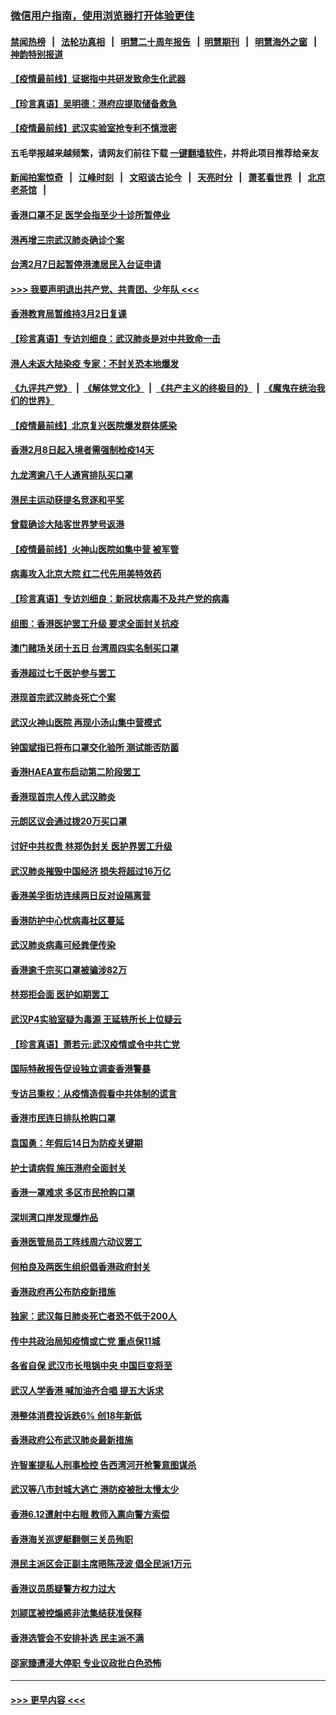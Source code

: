 ### [微信用户指南，使用浏览器打开体验更佳](https://github.com/gfw-breaker/banned-news1/blob/master/indexes/wechat-guide.md?t=0)
#### [禁闻热榜](热点新闻.md?t=0)  &nbsp;&nbsp;|&nbsp;&nbsp; [法轮功真相](https://github.com/gfw-breaker/truth/blob/master/README.md?t=0) &nbsp;&nbsp;|&nbsp;&nbsp; [明慧二十周年报告](https://github.com/gfw-breaker/mh-reports/blob/master/README.md?t=0) &nbsp;&nbsp;|&nbsp;&nbsp;[明慧期刊](https://github.com/gfw-breaker/mh-qikan) &nbsp;&nbsp;|&nbsp;&nbsp; [明慧海外之窗](https://github.com/gfw-breaker/mh-news/blob/master/README.md?t=0) &nbsp;&nbsp;|&nbsp;&nbsp; [神韵特别报道](https://github.com/gfw-breaker/mh-news/blob/master/shenyun.md?t=0)
#### [【疫情最前线】证据指中共研发致命生化武器](../pages/nsc415/n11853087.md?t=02081702) 
#### [【珍言真语】吴明德：港府应提取储备救急](../pages/nsc415/n11852734.md?t=02081702) 
#### [【疫情最前线】武汉实验室抢专利不慎泄密](../pages/nsc415/n11850310.md?t=02081702) 
#### 五毛举报越来越频繁，请网友们前往下载 [一键翻墙软件](https://github.com/gfw-breaker/ssr-accounts)，并将此项目推荐给亲友
#### [新闻拍案惊奇](https://github.com/gfw-breaker/banned-news1/blob/master/pages/link4.md) &nbsp;&nbsp;|&nbsp;&nbsp; [江峰时刻](https://github.com/gfw-breaker/banned-news1/blob/master/pages/link4.md) &nbsp;&nbsp;|&nbsp;&nbsp; [文昭谈古论今](https://github.com/gfw-breaker/banned-news1/blob/master/pages/link4.md) &nbsp;&nbsp;|&nbsp;&nbsp; [天亮时分](https://github.com/gfw-breaker/banned-news1/blob/master/pages/link4.md) &nbsp;&nbsp;|&nbsp;&nbsp; [萧茗看世界](https://github.com/gfw-breaker/banned-news1/blob/master/pages/link4.md) &nbsp;&nbsp;|&nbsp;&nbsp; [北京老茶馆](https://github.com/gfw-breaker/banned-news1/blob/master/pages/link4.md) &nbsp;&nbsp;|&nbsp;&nbsp; 
#### [香港口罩不足 医学会指至少十诊所暂停业](../pages/nsc415/n11850301.md?t=02081702) 
#### [港再增三宗武汉肺炎确诊个案](../pages/nsc415/n11850328.md?t=02081702) 
#### [台湾2月7日起暂停港澳居民入台证申请](../pages/nsc415/n11850304.md?t=02081702) 
#### [>>> 我要声明退出共产党、共青团、少年队 <<<](https://github.com/begood0513/goodnews/blob/master/quit/letter.md) 
#### [香港教育局暂维持3月2日复课](../pages/nsc415/n11850260.md?t=02081702) 
#### [【珍言真语】专访刘细良：武汉肺炎是对中共致命一击](../pages/nsc415/n11849934.md?t=02081702) 
#### [港人未返大陆染疫 专家：不封关恐本地爆发](../pages/nsc415/n11848021.md?t=02081702) 
#### [《九评共产党》](https://github.com/begood0513/9ping.md/blob/master/README.md) &nbsp;|&nbsp; [《解体党文化》](../../../../jtdwh.md/blob/master/README.md)  &nbsp;|&nbsp; [《共产主义的终极目的》](../../../../gczydzjmd.md/blob/master/README.md) &nbsp;|&nbsp; [《魔鬼在统治我们的世界》](../../../../mgztzwmdsj.md/blob/master/README.md) 
#### [【疫情最前线】北京复兴医院爆发群体感染](../pages/nsc415/n11847626.md?t=02081702) 
#### [香港2月8日起入境者需强制检疫14天](../pages/nsc415/n11847658.md?t=02081702) 
#### [九龙湾逾八千人通宵排队买口罩](../pages/nsc415/n11847647.md?t=02081702) 
#### [港民主运动获提名竞逐和平奖](../pages/nsc415/n11847633.md?t=02081702) 
#### [曾载确诊大陆客世界梦号返港](../pages/nsc415/n11847608.md?t=02081702) 
#### [【疫情最前线】火神山医院如集中营 被军管](../pages/nsc415/n11847524.md?t=02081702) 
#### [病毒攻入北京大院 红二代先用美特效药](../pages/nsc415/n11847427.md?t=02081702) 
#### [【珍言真语】专访刘细良：新冠状病毒不及共产党的病毒](../pages/nsc415/n11847164.md?t=02081702) 
#### [组图：香港医护罢工升级 要求全面封关抗疫](../pages/nsc415/n11844107.md?t=02081702) 
#### [澳门赌场关闭十五日 台湾周四实名制买口罩](../pages/nsc415/n11845083.md?t=02081702) 
#### [香港超过七千医护参与罢工](../pages/nsc415/n11845051.md?t=02081702) 
#### [港现首宗武汉肺炎死亡个案](../pages/nsc415/n11844998.md?t=02081702) 
#### [武汉火神山医院 再现小汤山集中营模式](../pages/nsc415/n11844763.md?t=02081702) 
#### [钟国斌指已将布口罩交化验所 测试能否防菌](../pages/nsc415/n11842783.md?t=02081702) 
#### [香港HAEA宣布启动第二阶段罢工](../pages/nsc415/n11842723.md?t=02081702) 
#### [香港现首宗人传人武汉肺炎](../pages/nsc415/n11842766.md?t=02081702) 
#### [元朗区议会通过拨20万买口罩](../pages/nsc415/n11842754.md?t=02081702) 
#### [讨好中共权贵 林郑伪封关 医护界罢工升级](../pages/nsc415/n11842359.md?t=02081702) 
#### [武汉肺炎摧毁中国经济 损失将超过16万亿](../pages/nsc415/n11839723.md?t=02081702) 
#### [香港美孚街坊连续两日反对设隔离营](../pages/nsc415/n11839962.md?t=02081702) 
#### [香港防护中心忧病毒社区蔓延](../pages/nsc415/n11839933.md?t=02081702) 
#### [武汉肺炎病毒可经粪便传染](../pages/nsc415/n11839939.md?t=02081702) 
#### [香港逾千宗买口罩被骗涉82万](../pages/nsc415/n11839914.md?t=02081702) 
#### [林郑拒会面 医护如期罢工](../pages/nsc415/n11839892.md?t=02081702) 
#### [武汉P4实验室疑为毒源 王延轶所长上位疑云](../pages/nsc415/n11835543.md?t=02081702) 
#### [【珍言真语】萧若元:武汉疫情或令中共亡党](../pages/nsc415/n11829394.md?t=02081702) 
#### [国际特赦报告促设独立调查香港警暴](../pages/nsc415/n11833845.md?t=02081702) 
#### [专访吕秉权：从疫情造假看中共体制的谎言](../pages/nsc415/n11833813.md?t=02081702) 
#### [香港市民连日排队抢购口罩](../pages/nsc415/n11833794.md?t=02081702) 
#### [袁国勇：年假后14日为防疫关键期](../pages/nsc415/n11831088.md?t=02081702) 
#### [护士请病假 施压港府全面封关](../pages/nsc415/n11831030.md?t=02081702) 
#### [香港一罩难求 多区市民抢购口罩](../pages/nsc415/n11831002.md?t=02081702) 
#### [深圳湾口岸发现爆炸品](../pages/nsc415/n11828802.md?t=02081702) 
#### [香港医管局员工阵线周六动议罢工](../pages/nsc415/n11828762.md?t=02081702) 
#### [何柏良及两医生组织倡香港政府封关](../pages/nsc415/n11828749.md?t=02081702) 
#### [香港政府再公布防疫新措施](../pages/nsc415/n11828716.md?t=02081702) 
#### [独家：武汉每日肺炎死亡者恐不低于200人](../pages/nsc415/n11828240.md?t=02081702) 
#### [传中共政治局知疫情或亡党 重点保11城](../pages/nsc415/n11828145.md?t=02081702) 
#### [各省自保 武汉市长甩锅中央 中国巨变将至](../pages/nsc415/n11828021.md?t=02081702) 
#### [武汉人学香港 喊加油齐合唱 提五大诉求](../pages/nsc415/n11827046.md?t=02081702) 
#### [港整体消费投诉跌6% 创18年新低](../pages/nsc415/n11817280.md?t=02081702) 
#### [香港政府公布武汉肺炎最新措施](../pages/nsc415/n11817152.md?t=02081702) 
#### [许智峯提私人刑事检控 告西湾河开枪警意图谋杀](../pages/nsc415/n11817132.md?t=02081702) 
#### [武汉等八市封城大逃亡 港防疫被批太慢太少](../pages/nsc415/n11817058.md?t=02081702) 
#### [香港6.12遭射中右眼 教师入禀向警方索偿](../pages/nsc415/n11814678.md?t=02081702) 
#### [香港海关巡逻艇翻侧三关员殉职](../pages/nsc415/n11814604.md?t=02081702) 
#### [港民主派区会正副主席晤陈茂波 倡全民派1万元](../pages/nsc415/n11814582.md?t=02081702) 
#### [香港议员质疑警方权力过大](../pages/nsc415/n11814560.md?t=02081702) 
#### [刘颕匡被控煽惑非法集结获准保释](../pages/nsc415/n11811727.md?t=02081702) 
#### [香港选管会不安排补选 民主派不满](../pages/nsc415/n11811691.md?t=02081702) 
#### [邵家臻遭浸大停职 专业议政批白色恐怖](../pages/nsc415/n11811670.md?t=02081702) 

----
#### [ >>> 更早内容 <<< ](../indexes/nsc415-earlier.md)
